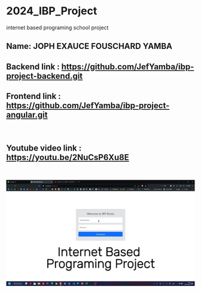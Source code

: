 # 2024_IBP_Project
internet based programing school project
## Name: JOPH EXAUCE FOUSCHARD YAMBA

## Backend link : https://github.com/JefYamba/ibp-project-backend.git
## Frontend link : https://github.com/JefYamba/ibp-project-angular.git
<br>

## Youtube video link : https://youtu.be/2NuCsP6Xu8E
<br>

![Screenshot](IBP-Project-Cover.jpg)

